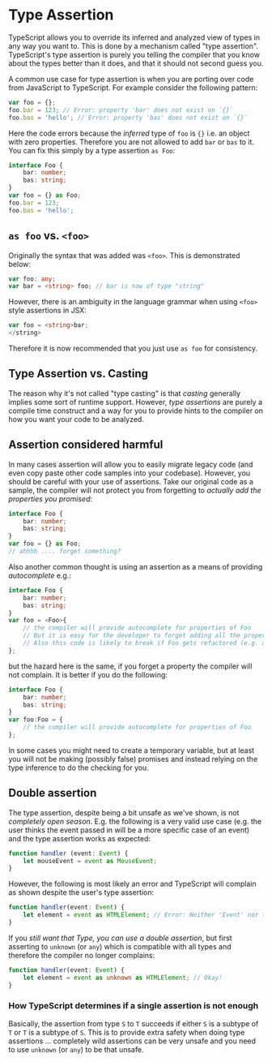 # Type Assertion

TypeScript allows you to override its inferred and analyzed view of types in any way you want to. This is done by a mechanism called "type assertion". TypeScript's type assertion is purely you telling the compiler that you know about the types better than it does, and that it should not second guess you.

A common use case for type assertion is when you are porting over code from JavaScript to TypeScript. For example consider the following pattern:

```typescript
var foo = {};
foo.bar = 123; // Error: property 'bar' does not exist on `{}`
foo.bas = 'hello'; // Error: property 'bas' does not exist on `{}`
```

Here the code errors because the _inferred_ type of `foo` is `{}` i.e. an object with zero properties. Therefore you are not allowed to add `bar` or `bas` to it. You can fix this simply by a type assertion `as Foo`:

```typescript
interface Foo {
    bar: number;
    bas: string;
}
var foo = {} as Foo;
foo.bar = 123;
foo.bas = 'hello';
```

## `as foo` vs. `<foo>`

Originally the syntax that was added was `<foo>`. This is demonstrated below:

```typescript
var foo: any;
var bar = <string> foo; // bar is now of type "string"
```

However, there is an ambiguity in the language grammar when using `<foo>` style assertions in JSX:

```typescript
var foo = <string>bar;
</string>
```

Therefore it is now recommended that you just use `as foo` for consistency.

## Type Assertion vs. Casting

The reason why it's not called "type casting" is that _casting_ generally implies some sort of runtime support. However, _type assertions_ are purely a compile time construct and a way for you to provide hints to the compiler on how you want your code to be analyzed.

## Assertion considered harmful

In many cases assertion will allow you to easily migrate legacy code \(and even copy paste other code samples into your codebase\). However, you should be careful with your use of assertions. Take our original code as a sample, the compiler will not protect you from forgetting to _actually add the properties you promised_:

```typescript
interface Foo {
    bar: number;
    bas: string;
}
var foo = {} as Foo;
// ahhhh .... forget something?
```

Also another common thought is using an assertion as a means of providing _autocomplete_ e.g.:

```typescript
interface Foo {
    bar: number;
    bas: string;
}
var foo = <Foo>{
    // the compiler will provide autocomplete for properties of Foo
    // But it is easy for the developer to forget adding all the properties
    // Also this code is likely to break if Foo gets refactored (e.g. a new property added)
};
```

but the hazard here is the same, if you forget a property the compiler will not complain. It is better if you do the following:

```typescript
interface Foo {
    bar: number;
    bas: string;
}
var foo:Foo = {
    // the compiler will provide autocomplete for properties of Foo
};
```

In some cases you might need to create a temporary variable, but at least you will not be making \(possibly false\) promises and instead relying on the type inference to do the checking for you.

## Double assertion

The type assertion, despite being a bit unsafe as we've shown, is not _completely open season_. E.g. the following is a very valid use case \(e.g. the user thinks the event passed in will be a more specific case of an event\) and the type assertion works as expected:

```typescript
function handler (event: Event) {
    let mouseEvent = event as MouseEvent;
}
```

However, the following is most likely an error and TypeScript will complain as shown despite the user's type assertion:

```typescript
function handler(event: Event) {
    let element = event as HTMLElement; // Error: Neither 'Event' nor type 'HTMLElement' is assignable to the other
}
```

If you _still want that Type, you can use a double assertion_, but first asserting to `unknown` \(or `any`\) which is compatible with all types and therefore the compiler no longer complains:

```typescript
function handler(event: Event) {
    let element = event as unknown as HTMLElement; // Okay!
}
```

### How TypeScript determines if a single assertion is not enough

Basically, the assertion from type `S` to `T` succeeds if either `S` is a subtype of `T` or `T` is a subtype of `S`. This is to provide extra safety when doing type assertions ... completely wild assertions can be very unsafe and you need to use `unknown` \(or `any`\) to be that unsafe.

